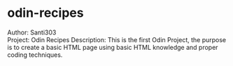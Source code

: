 # odin-recipes

Author: Santi303  
Project: Odin Recipes
Description: This is the first Odin Project, the purpose is to create a basic
HTML page using basic HTML knowledge and proper coding techniques.